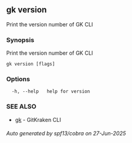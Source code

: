 ## gk version

Print the version number of GK CLI

### Synopsis

Print the version number of GK CLI

```
gk version [flags]
```

### Options

```
  -h, --help   help for version
```

### SEE ALSO

* [gk](gk.md)	 - GitKraken CLI

###### Auto generated by spf13/cobra on 27-Jun-2025
